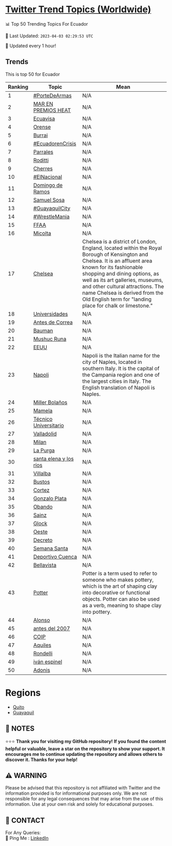 [Twitter Trend Topics (Worldwide)](https://github.com/ErcinDedeoglu/Twitter-Trend-Topics)
==========


📊 Top 50 Trending Topics For Ecuador

📆 Last Updated: `2023-04-03 02:29:53 UTC`

🔧 Updated every 1 hour!


## Trends

This is top 50 for Ecuador

| Ranking | Topic | Mean |
| ------- | ------------ | ------------ |
| 1 | [#PorteDeArmas](http://twitter.com/search?q=%23PorteDeArmas) | N/A |
| 2 | [MAR EN PREMIOS HEAT](http://twitter.com/search?q=MAR+EN+PREMIOS+HEAT) | N/A |
| 3 | [Ecuavisa](http://twitter.com/search?q=Ecuavisa) | N/A |
| 4 | [Orense](http://twitter.com/search?q=Orense) | N/A |
| 5 | [Burrai](http://twitter.com/search?q=Burrai) | N/A |
| 6 | [#EcuadorenCrisis](http://twitter.com/search?q=%23EcuadorenCrisis) | N/A |
| 7 | [Parrales](http://twitter.com/search?q=Parrales) | N/A |
| 8 | [Roditti](http://twitter.com/search?q=Roditti) | N/A |
| 9 | [Cherres](http://twitter.com/search?q=Cherres) | N/A |
| 10 | [#ElNacional](http://twitter.com/search?q=%23ElNacional) | N/A |
| 11 | [Domingo de Ramos](http://twitter.com/search?q=Domingo+de+Ramos) | N/A |
| 12 | [Samuel Sosa](http://twitter.com/search?q=Samuel+Sosa) | N/A |
| 13 | [#GuayaquilCity](http://twitter.com/search?q=%23GuayaquilCity) | N/A |
| 14 | [#WrestleMania](http://twitter.com/search?q=%23WrestleMania) | N/A |
| 15 | [FFAA](http://twitter.com/search?q=FFAA) | N/A |
| 16 | [Micolta](http://twitter.com/search?q=Micolta) | N/A |
| 17 | [Chelsea](http://twitter.com/search?q=Chelsea) | Chelsea is a district of London, England, located within the Royal Borough of Kensington and Chelsea. It is an affluent area known for its fashionable shopping and dining options, as well as its art galleries, museums, and other cultural attractions. The name Chelsea is derived from the Old English term for "landing place for chalk or limestone." |
| 18 | [Universidades](http://twitter.com/search?q=Universidades) | N/A |
| 19 | [Antes de Correa](http://twitter.com/search?q=Antes+de+Correa) | N/A |
| 20 | [Bauman](http://twitter.com/search?q=Bauman) | N/A |
| 21 | [Mushuc Runa](http://twitter.com/search?q=Mushuc+Runa) | N/A |
| 22 | [EEUU](http://twitter.com/search?q=EEUU) | N/A |
| 23 | [Napoli](http://twitter.com/search?q=Napoli) | Napoli is the Italian name for the city of Naples, located in southern Italy. It is the capital of the Campania region and one of the largest cities in Italy. The English translation of Napoli is Naples. |
| 24 | [Miller Bolaños](http://twitter.com/search?q=Miller+Bola%c3%b1os) | N/A |
| 25 | [Mamela](http://twitter.com/search?q=Mamela) | N/A |
| 26 | [Técnico Universitario](http://twitter.com/search?q=T%c3%a9cnico+Universitario) | N/A |
| 27 | [Valladolid](http://twitter.com/search?q=Valladolid) | N/A |
| 28 | [Milan](http://twitter.com/search?q=Milan) | N/A |
| 29 | [La Purga](http://twitter.com/search?q=La+Purga) | N/A |
| 30 | [santa elena y los ríos](http://twitter.com/search?q=santa+elena+y+los+r%c3%ados) | N/A |
| 31 | [Villalba](http://twitter.com/search?q=Villalba) | N/A |
| 32 | [Bustos](http://twitter.com/search?q=Bustos) | N/A |
| 33 | [Cortez](http://twitter.com/search?q=Cortez) | N/A |
| 34 | [Gonzalo Plata](http://twitter.com/search?q=Gonzalo+Plata) | N/A |
| 35 | [Obando](http://twitter.com/search?q=Obando) | N/A |
| 36 | [Sainz](http://twitter.com/search?q=Sainz) | N/A |
| 37 | [Glock](http://twitter.com/search?q=Glock) | N/A |
| 38 | [Oeste](http://twitter.com/search?q=Oeste) | N/A |
| 39 | [Decreto](http://twitter.com/search?q=Decreto) | N/A |
| 40 | [Semana Santa](http://twitter.com/search?q=Semana+Santa) | N/A |
| 41 | [Deportivo Cuenca](http://twitter.com/search?q=Deportivo+Cuenca) | N/A |
| 42 | [Bellavista](http://twitter.com/search?q=Bellavista) | N/A |
| 43 | [Potter](http://twitter.com/search?q=Potter) | Potter is a term used to refer to someone who makes pottery, which is the art of shaping clay into decorative or functional objects. Potter can also be used as a verb, meaning to shape clay into pottery. |
| 44 | [Alonso](http://twitter.com/search?q=Alonso) | N/A |
| 45 | [antes del 2007](http://twitter.com/search?q=antes+del+2007) | N/A |
| 46 | [COIP](http://twitter.com/search?q=COIP) | N/A |
| 47 | [Aquiles](http://twitter.com/search?q=Aquiles) | N/A |
| 48 | [Rondelli](http://twitter.com/search?q=Rondelli) | N/A |
| 49 | [iván espinel](http://twitter.com/search?q=iv%c3%a1n+espinel) | N/A |
| 50 | [Adonis](http://twitter.com/search?q=Adonis) | N/A |



# Regions

* [Quito](</Ecuador/Quito.md>)
* [Guayaquil](</Ecuador/Guayaquil.md>)



## 📝 NOTES

⭐⭐⭐ **Thank you for visiting my GitHub repository! If you found the content helpful or valuable, leave a star on the repository to show your support. It encourages me to continue updating the repository and allows others to discover it. Thanks for your help!**


## ⚠️ WARNING

Please be advised that this repository is not affiliated with Twitter and the information provided is for informational purposes only. We are not responsible for any legal consequences that may arise from the use of this information. Use at your own risk and solely for educational purposes.


## 📨 CONTACT

 For Any Queries:  
            🏓 Ping Me : [LinkedIn](https://www.linkedin.com/in/ercindedeoglu/)
